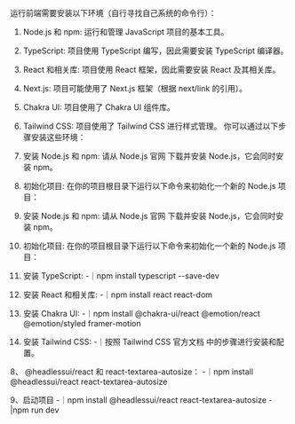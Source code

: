 运行前端需要安装以下环境（自行寻找自己系统的命令行）：
1. Node.js 和 npm: 运行和管理 JavaScript 项目的基本工具。
2. TypeScript: 项目使用 TypeScript 编写，因此需要安装 TypeScript 编译器。
3. React 和相关库: 项目使用 React 框架，因此需要安装 React 及其相关库。
4. Next.js: 项目可能使用了 Next.js 框架（根据 next/link 的引用）。
5. Chakra UI: 项目使用了 Chakra UI 组件库。
6. Tailwind CSS: 项目使用了 Tailwind CSS 进行样式管理。
你可以通过以下步骤安装这些环境：
1. 安装 Node.js 和 npm:
请从 Node.js 官网 下载并安装 Node.js，它会同时安装 npm。
2. 初始化项目:
在你的项目根目录下运行以下命令来初始化一个新的 Node.js 项目：

1. 安装 Node.js 和 npm:
请从 Node.js 官网 下载并安装 Node.js，它会同时安装 npm。

2. 初始化项目:
在你的项目根目录下运行以下命令来初始化一个新的 Node.js 项目：

3. 安装 TypeScript:
   -｜npm install typescript --save-dev

4. 安装 React 和相关库:
    -｜npm install react react-dom

6. 安装 Chakra UI:
    -｜npm install @chakra-ui/react @emotion/react @emotion/styled framer-motion

7. 安装 Tailwind CSS:
     -｜按照 Tailwind CSS 官方文档 中的步骤进行安装和配置。

8、 @headlessui/react 和 react-textarea-autosize：
     -｜npm install @headlessui/react react-textarea-autosize

9、启动项目
     -｜npm install @headlessui/react react-textarea-autosize
     -|npm run dev
